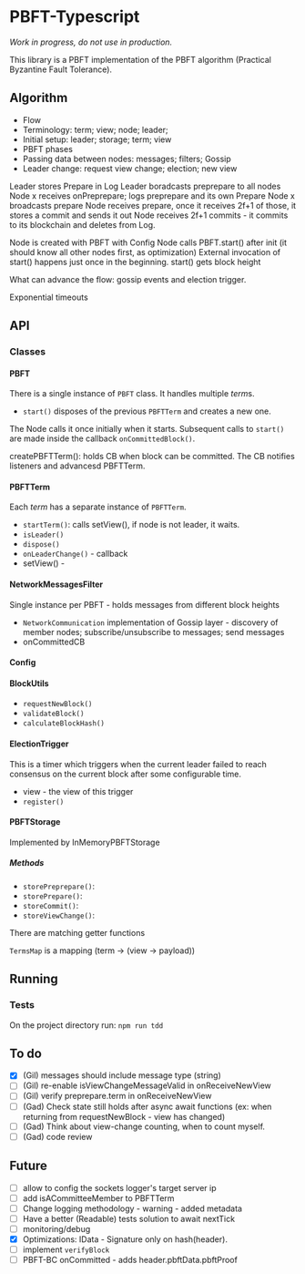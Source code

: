 # PBFT-Typescript

*Work in progress, do not use in production.*

This library is a PBFT implementation of the PBFT algorithm (Practical Byzantine Fault Tolerance).

## Algorithm

* Flow
* Terminology: term; view; node; leader;
* Initial setup: leader; storage; term; view
* PBFT phases
* Passing data between nodes: messages; filters; Gossip
* Leader change: request view change; election; new view

Leader stores Prepare in Log
Leader boradcasts preprepare to all nodes
Node x receives onPreprepare; logs preprepare and its own Prepare
Node x broadcasts prepare
Node receives prepare, once it receives 2f+1 of those, it stores a commit and sends it out
Node receives 2f+1 commits - it commits to its blockchain and deletes from Log.

Node is created with PBFT with Config
Node calls PBFT.start() after init (it should know all other nodes first, as optimization)
External invocation of start() happens just once in the beginning.
start() gets block height

What can advance the flow: gossip events and election trigger.

Exponential timeouts

## API

### Classes

#### PBFT

There is a single instance of `PBFT` class. It handles multiple *term*s.

* `start()` disposes of the previous `PBFTTerm` and creates a new one.

The Node calls it once initially when it starts. Subsequent calls to `start()` are made inside the callback `onCommittedBlock()`.

createPBFTTerm(): holds CB when block can be committed. The CB notifies listeners and advancesd PBFTTerm.

#### PBFTTerm

Each *term* has a separate instance of `PBFTTerm`.

* `startTerm()`: calls setView(), if node is not leader, it waits.
* `isLeader()`
* `dispose()`
* `onLeaderChange()` - callback
* setView() -

#### NetworkMessagesFilter

Single instance per PBFT - holds messages from different block heights

* `NetworkCommunication` implementation of Gossip layer - discovery of member nodes; subscribe/unsubscribe to messages; send messages
* onCommittedCB

#### Config

#### BlockUtils

* `requestNewBlock()`
* `validateBlock()`
* `calculateBlockHash()`

#### ElectionTrigger

This is a timer which triggers when the current leader failed to reach consensus on the current block after some configurable time.

* view - the view of this trigger
* `register()`

#### PBFTStorage

Implemented by InMemoryPBFTStorage

##### Methods

* `storePreprepare()`:
* `storePrepare()`:
* `storeCommit()`:
* `storeViewChange()`:
  
There are matching getter functions

`TermsMap` is a mapping (term -> (view -> payload))

## Running

### Tests

On the project directory run: `npm run tdd`

## To do

* [x] (Gil) messages should include message type (string)
* [ ] (Gil) re-enable isViewChangeMessageValid in onReceiveNewView
* [ ] (Gil) verify preprepare.term in onReceiveNewView
* [ ] (Gad) Check state still holds after async await functions (ex: when returning from requestNewBlock - view has changed)
* [ ] (Gad) Think about view-change counting, when to count myself.
* [ ] (Gad) code review

## Future

* [ ] allow to config the sockets logger's target server ip
* [ ] add isACommitteeMember to PBFTTerm
* [ ] Change logging methodology - warning - added metadata
* [ ] Have a better (Readable) tests solution to await nextTick
* [ ] monitoring/debug
* [x] Optimizations: IData - Signature only on hash(header).
* [ ] implement `verifyBlock`
* [ ] PBFT-BC onCommitted - adds header.pbftData.pbftProof
